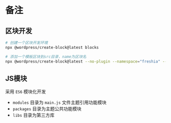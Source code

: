 # 备注

## 区块开发

```bash
# 创建一个区块开发环境
npx @wordpress/create-block@latest blocks

# 添加一个模板区块到src目录，name为区块名
npx @wordpress/create-block@latest --no-plugin --namespace="freshia" --category="freshia" --target-dir="src/name"
```

## JS模块

采用 `ES6` 模块化开发

- `modules` 目录为 `main.js` 文件主题引用功能模块
- `packages` 目录为主题公共功能模块
- `libs` 目录为第三方库
